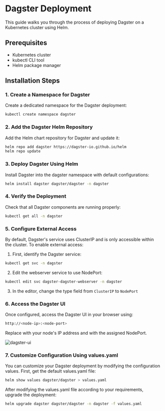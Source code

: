 # Dagster Deployment

This guide walks you through the process of deploying Dagster on a Kubernetes cluster using Helm.

## Prerequisites

- Kubernetes cluster
- kubectl CLI tool
- Helm package manager

## Installation Steps

### 1. Create a Namespace for Dagster

Create a dedicated namespace for the Dagster deployment:

```bash
kubectl create namespace dagster
```

### 2. Add the Dagster Helm Repository

Add the Helm chart repository for Dagster and update it:

```bash
helm repo add dagster https://dagster-io.github.io/helm
helm repo update
```


### 3. Deploy Dagster Using Helm
Install Dagster into the dagster namespace with default configurations:

```bash
helm install dagster dagster/dagster -n dagster
```


### 4. Verify the Deployment
Check that all Dagster components are running properly:

```bash
kubectl get all -n dagster
```

### 5. Configure External Access
By default, Dagster's service uses ClusterIP and is only accessible within the cluster. To enable external access:

  1. First, identify the Dagster service:
  ```bash
  kubectl get svc -n dagster
  ```

  2. Edit the webserver service to use NodePort:
  ```bash
  kubectl edit svc dagster-dagster-webserver -n dagster
  ```

  3. In the editor, change the type field from `ClusterIP` to `NodePort`


### 6. Access the Dagster UI
Once configured, access the Dagster UI in your browser using:

```bash
http://<node-ip>:<node-port>
```

Replace <node-ip> with your node's IP address and <node-port> with the assigned NodePort.

![dagster-ui](https://github.com/user-attachments/assets/6287bfe3-03c8-4127-a3a1-0f7d0e2b2871)



### 7. Customize Configuration Using values.yaml
You can customize your Dagster deployment by modifying the configuration values. First, get the default values.yaml file:

```bash
helm show values dagster/dagster > values.yaml
```

After modifying the values.yaml file according to your requirements, upgrade the deployment:

```bash
helm upgrade dagster dagster/dagster -n dagster -f values.yaml
```
